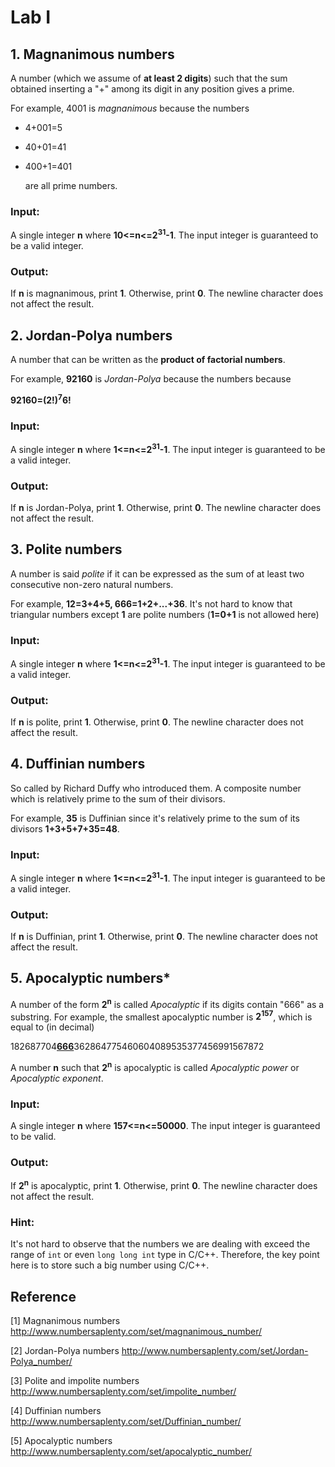 # Lab I

## 1. Magnanimous numbers

A number (which we assume of **at least 2 digits**) such that the sum obtained inserting a "+" among its digit in any position gives a prime.

For example, 4001 is *magnanimous* because the numbers

- 4+001=5

- 40+01=41

- 400+1=401

  are all prime numbers.

### Input:

A single integer **n** where **10<=n<=2<sup>31</sup>-1**. The input integer is guaranteed to be a valid integer.

### Output:

If **n** is magnanimous, print **1**. Otherwise, print **0**. The newline character does not affect the result.



## 2. Jordan-Polya numbers

A number that can be written as the **product of factorial numbers**.

For example, **92160** is *Jordan-Polya* because the numbers because 

**92160=(2!)<sup>7</sup>6!**

### Input:

A single integer **n** where **1<=n<=2<sup>31</sup>-1**. The input integer is guaranteed to be a valid integer.

### Output:

If **n** is Jordan-Polya, print **1**. Otherwise, print **0**. The newline character does not affect the result.



## 3. Polite numbers

A number is said *polite* if it can be expressed as the sum of at least two consecutive non-zero natural numbers.

For example, **12=3+4+5, 666=1+2+...+36**. It's not hard to know that triangular numbers except **1** are polite numbers (**1=0+1** is not allowed here)

### Input:

A single integer **n** where **1<=n<=2<sup>31</sup>-1**. The input integer is guaranteed to be a valid integer.

### Output:

If **n** is polite, print **1**. Otherwise, print **0**. The newline character does not affect the result.



## 4. Duffinian numbers

So called by Richard Duffy who introduced them. A composite number  which is relatively prime to the sum of their divisors.

For example, **35** is Duffinian since it's relatively prime to the sum of its divisors **1+3+5+7+35=48**.

### Input:

A single integer **n** where **1<=n<=2<sup>31</sup>-1**. The input integer is guaranteed to be a valid integer.

### Output:

If **n** is Duffinian, print **1**. Otherwise, print **0**. The newline character does not affect the result.



## 5. Apocalyptic numbers*

A number of the form **2<sup>n</sup>** is called *Apocalyptic* if its digits contain "666" as a substring. For example, the smallest apocalyptic number is **2<sup>157</sup>**, which is equal to (in decimal) 

182687704<u>**666**</u>362864775460604089535377456991567872​

A number **n** such that **2<sup>n</sup>** is apocalyptic is called *Apocalyptic power* or *Apocalyptic exponent*.

### Input:

A single integer **n** where **157<=n<=50000**. The input integer is guaranteed to be valid.

### Output:

If **2<sup>n</sup>** is apocalyptic, print **1**. Otherwise, print **0**. The newline character does not affect the result.

### Hint:

It's not hard to observe that the numbers we are dealing with exceed the range of `int` or even `long long int` type in C/C++. Therefore, the key point here is to store such a big number using C/C++.



## Reference

[1] Magnanimous numbers http://www.numbersaplenty.com/set/magnanimous_number/

[2] Jordan-Polya numbers http://www.numbersaplenty.com/set/Jordan-Polya_number/

[3] Polite and impolite numbers http://www.numbersaplenty.com/set/impolite_number/

[4] Duffinian numbers http://www.numbersaplenty.com/set/Duffinian_number/

[5] Apocalyptic numbers http://www.numbersaplenty.com/set/apocalyptic_number/